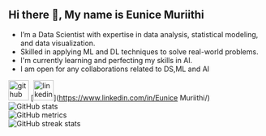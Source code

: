 ## Hi there 👋, My name is Eunice Muriithi
- I’m a Data Scientist with expertise in data analysis, statistical modeling, and data visualization.
- Skilled in applying ML and DL techniques to solve real-world problems.
- I'm currently learning and perfecting my skills in AI.
- I am open for any collaborations related to DS,ML and AI
  
[<img src='https://cdn.jsdelivr.net/npm/simple-icons@3.0.1/icons/github.svg' alt='github' height='40'>](https://github.com/wangechi01-a)  [<img src='https://cdn.jsdelivr.net/npm/simple-icons@3.0.1/icons/linkedin.svg' alt='linkedin' height='40'>](https://www.linkedin.com/in/Eunice Muriithi/)  
![GitHub stats](https://github-readme-stats.vercel.app/api?username=wangechi01-a&show_icons=true)  
![GitHub metrics](https://metrics.lecoq.io/wangechi01-a)  
![GitHub streak stats](https://streak-stats.demolab.com/?user=wangechi01-a)    



